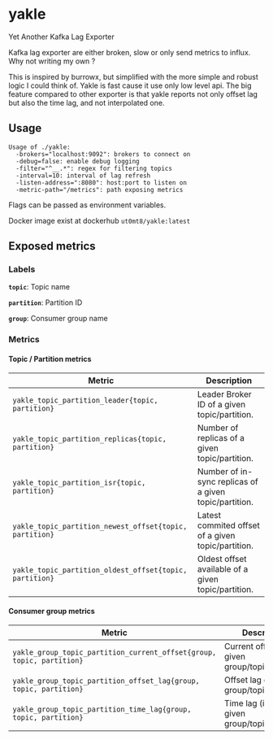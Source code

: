 # yakle
Yet Another Kafka Lag Exporter

Kafka lag exporter are either broken, slow or only send metrics to influx. Why not writing my own ? 

This is inspired by burrowx, but simplified with the more simple and robust logic I could think of.
Yakle is fast cause it use only low level api. The big feature compared to other exporter is that yakle reports not only offset lag but also the time lag, and not interpolated one.

## Usage

```
Usage of ./yakle:
  -brokers="localhost:9092": brokers to connect on
  -debug=false: enable debug logging
  -filter="^__.*": regex for filtering topics
  -interval=10: interval of lag refresh
  -listen-address=":8080": host:port to listen on
  -metric-path="/metrics": path exposing metrics
```

Flags can be passed as environment variables. 

Docker image exist at dockerhub `ut0mt8/yakle:latest`

## Exposed metrics

### Labels

**`topic`**: Topic name

**`partition`**: Partition ID 

**`group`**: Consumer group name


### Metrics

#### Topic / Partition metrics

| Metric | Description |
| --- | --- |
| `yakle_topic_partition_leader{topic, partition}` | Leader Broker ID of a given topic/partition. |
| `yakle_topic_partition_replicas{topic, partition}` | Number of replicas of a given topic/partition. |
| `yakle_topic_partition_isr{topic, partition}` | Number of in-sync replicas of a given topic/partition. |
| `yakle_topic_partition_newest_offset{topic, partition}` | Latest commited offset of a given topic/partition. |
| `yakle_topic_partition_oldest_offset{topic, partition}` | Oldest offset available of a given topic/partition. |


#### Consumer group metrics

| Metric | Description |
| --- | --- |
| `yakle_group_topic_partition_current_offset{group, topic, partition}` | Current offset of a given group/topic/partition. |
| `yakle_group_topic_partition_offset_lag{group, topic, partition}` | Offset lag of a given group/topic/partition. |
| `yakle_group_topic_partition_time_lag{group, topic, partition}` | Time lag (in ms) of a given group/topic/partition. |





